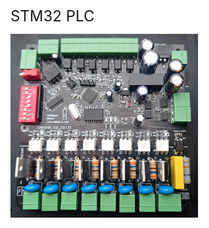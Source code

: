 
<span style="font-size: 24px;">STM32 PLC</span>

<img src="1705778354287.jpg" alt="PLC controller" width="300">


